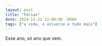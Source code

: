```yaml
---
layout: post
title: "Férias"
date: 2024-12-22 12:00:00 -0000
tags: ["a vida, o universo e tudo mais"]
---
```


Esse ano, só ano que vem.
